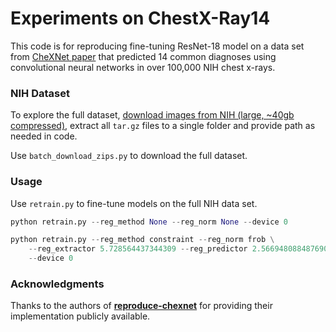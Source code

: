 # Experiments on ChestX-Ray14

This code is for reproducing fine-tuning ResNet-18 model on a data set from [CheXNet paper](https://arxiv.org/pdf/1711.05225) that predicted 14 common diagnoses using convolutional neural networks in over 100,000 NIH chest x-rays.

### NIH Dataset

To explore the full dataset, [download images from NIH (large, ~40gb compressed)](https://nihcc.app.box.com/v/ChestXray-NIHCC), extract all `tar.gz` files to a single folder and provide path as needed in code.

Use `batch_download_zips.py` to download the full dataset.

### Usage

Use `retrain.py` to fine-tune models on the full NIH data set.

```python
python retrain.py --reg_method None --reg_norm None --device 0

python retrain.py --reg_method constraint --reg_norm frob \
    --reg_extractor 5.728564437344309 --reg_predictor 2.5669480884876905 --scale_factor 1.0340072757925474 \
    --device 0
```

### Acknowledgments

Thanks to the authors of **[reproduce-chexnet](https://github.com/jrzech/reproduce-chexnet)** for providing their implementation publicly available. 